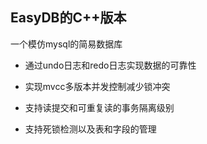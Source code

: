 ## EasyDB的C++版本

一个模仿mysql的简易数据库

- 通过undo日志和redo日志实现数据的可靠性

- 实现mvcc多版本并发控制减少锁冲突

- 支持读提交和可重复读的事务隔离级别

- 支持死锁检测以及表和字段的管理